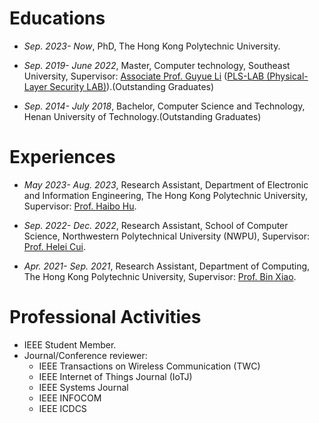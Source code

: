 
# Educations
- *Sep. 2023- Now*, PhD, The Hong Kong Polytechnic University.

- *Sep. 2019- June 2022*, Master, Computer technology, Southeast University, Supervisor: [Associate Prof. Guyue Li](https://www.researchgate.net/profile/Li-Guyue) ([PLS-LAB (Physical-Layer Security LAB)](https://sunyl1123.github.io/6102laboratory.github.io/)).(Outstanding Graduates)

- *Sep. 2014- July 2018*, Bachelor, Computer Science and Technology, Henan University of Technology.(Outstanding Graduates)


# Experiences
- *May 2023- Aug. 2023*, Research Assistant, Department of Electronic and Information Engineering, The Hong Kong Polytechnic University, Supervisor: [Prof. Haibo Hu](http://www.haibohu.org/wordpress/).

- *Sep. 2022- Dec. 2022*, Research Assistant, School of Computer Science, Northwestern Polytechnical University (NWPU), Supervisor: [Prof. Helei Cui](https://helei.pro/).

- *Apr. 2021- Sep. 2021*, Research Assistant, Department of Computing, The Hong Kong Polytechnic University, Supervisor: [Prof. Bin Xiao](https://www4.comp.polyu.edu.hk/~csbxiao/).

# Professional Activities
- IEEE Student Member.
- Journal/Conference reviewer: 
  - IEEE Transactions on Wireless Communication (TWC)
  - IEEE Internet of Things Journal (IoTJ)
  - IEEE Systems Journal
  - IEEE INFOCOM
  - IEEE ICDCS
